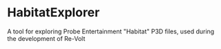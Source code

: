 # HabitatExplorer
A tool for exploring Probe Entertainment "Habitat" P3D files, used during the development of Re-Volt
